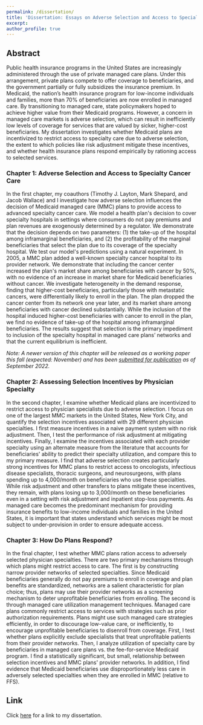 ```yaml
---
permalink: /dissertation/
title: 'Dissertation: Essays on Adverse Selection and Access to Specialty Care in Medicaid'
excerpt: 
author_profile: true
---
```

## Abstract

Public health insurance programs in the United States are increasingly administered through the use of private managed care plans. Under this arrangement, private plans compete to offer coverage to beneficiaries, and the government partially or fully subsidizes the insurance premium. In Medicaid, the nation’s health insurance program for low-income individuals and families, more than 70% of beneficiaries are now enrolled in managed care. By transitioning to managed care, state policymakers hoped to achieve higher value from their Medicaid programs. However, a concern in managed care markets is adverse selection, which can result in inefficiently low levels of coverage for services that are valued by sicker, higher-cost beneficiaries. My dissertation investigates whether Medicaid plans are incentivized to restrict access to specialty care due to adverse selection, the extent to which policies like risk adjustment mitigate these incentives, and whether health insurance plans respond empirically by rationing access to selected services.

### Chapter 1: Adverse Selection and Access to Specialty Cancer Care

In the first chapter, my coauthors (Timothy J. Layton, Mark Shepard, and Jacob Wallace) and I investigate how adverse selection influences the decision of Medicaid managed care (MMC) plans to provide access to advanced specialty cancer care. We model a health plan's decision to cover specialty hospitals in settings where consumers do not pay premiums and plan revenues are exogenously determined by a regulator. We demonstrate that the decision depends on two parameters: (1) the take-up of the hospital among inframarginal beneficiaries, and (2) the profitability of the marginal beneficiaries that select the plan due to its coverage of the specialty hospital. We test our model's predictions using a natural experiment. In 2005, a MMC plan added a well-known specialty cancer hospital to its provider network. We demonstrate that including the cancer center increased the plan's market share among beneficiaries with cancer by 50%, with no evidence of an increase in market share for Medicaid beneficiaries without cancer. We investigate heterogeneity in the demand response, finding that higher-cost beneficiaries, particularly those with metastatic cancers, were differentially likely to enroll in the plan. The plan dropped the cancer center from its network one year later, and its market share among beneficiaries with cancer declined substantially. While the inclusion of the hospital induced higher-cost beneficiaries with cancer to enroll in the plan, we find no evidence of take-up of the hospital among inframarginal beneficiaries. The results suggest that selection is the primary impediment to inclusion of the specialty hospital in managed care plans’ networks and that the current equilibrium is inefficient.  
  
*Note: A newer version of this chapter will be released as a working paper this fall (expected: November) and has been [submitted for publication](https://amandakreider.github.io/publication/2022-adverse-selection) as of September 2022.*

### Chapter 2: Assessing Selection Incentives by Physician Specialty

In the second chapter, I examine whether Medicaid plans are incentivized to restrict access to physician specialists due to adverse selection. I focus on one of the largest MMC markets in the United States, New York City, and quantify the selection incentives associated with 29 different physician specialties. I first measure incentives in a naive payment system with no risk adjustment. Then, I test the performance of risk adjustment at mitigating incentives. Finally, I examine the incentives associated with each provider specialty using an alternate measure from the literature that accounts for beneficiaries' ability to predict their specialty utilization, and compare this to my primary measure. I find that adverse selection creates particularly strong incentives for MMC plans to restrict access to oncologists, infectious disease specialists, thoracic surgeons, and neurosurgeons, with plans spending up to 4,000/month on beneficiaries who use these specialties. While risk adjustment and other transfers to plans mitigate these incentives, they remain, with plans losing up to 3,000/month on these beneficiaries even in a setting with risk adjustment and inpatient stop-loss payments. As managed care becomes the predominant mechanism for providing insurance benefits to low-income individuals and families in the United States, it is important that states understand which services might be most subject to under-provision in order to ensure adequate access.

### Chapter 3: How Do Plans Respond?

In the final chapter, I test whether MMC plans ration access to adversely selected physician specialties. There are two primary mechanisms through which plans might restrict access to care. The first is by constructing narrow provider networks of selected specialties. Since Medicaid beneficiaries generally do not pay premiums to enroll in coverage and plan benefits are standardized, networks are a salient characteristic for plan choice; thus, plans may use their provider networks as a screening mechanism to deter unprofitable beneficiaries from enrolling. The second is through managed care utilization management techniques. Managed care plans commonly restrict access to services with strategies such as prior authorization requirements. Plans might use such managed care strategies efficiently, in order to discourage low-value care, or inefficiently, to encourage unprofitable beneficiaries to disenroll from coverage. First, I test whether plans explicitly exclude specialists that treat unprofitable patients from their provider networks. Then, I analyze utilization of specialty care by beneficiaries in managed care plans vs. the fee-for-service Medicaid program. I find a statistically significant, but small, relationship between selection incentives and MMC plans' provider networks. In addition, I find evidence that Medicaid beneficiaries use disproportionately less care in adversely selected specialties when they are enrolled in MMC (relative to FFS).

## Link

Click <a target='_blank' href="https://nrs.harvard.edu/URN-3:HUL.INSTREPOS:37370136">here</a> for a link to my dissertation.
